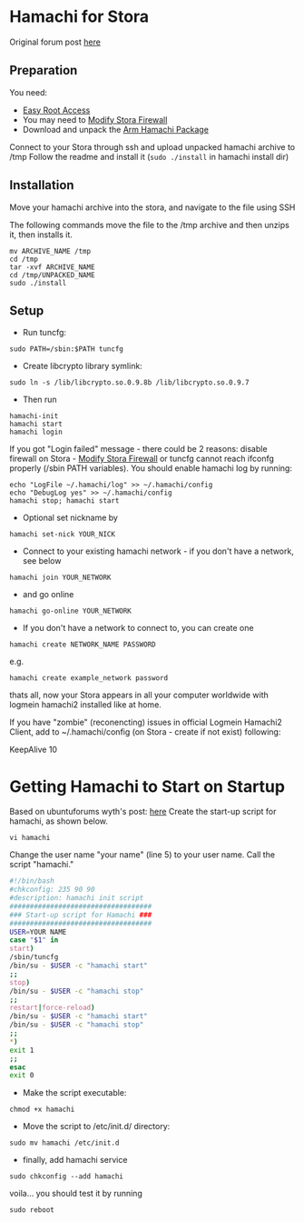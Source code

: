 # Hamachi for Stora

Original forum post [here](http://www.openstora.com/forum/viewtopic.php?f=1&t=504)

## Preparation

You need:

- [Easy Root Access](Easy_Root_Access.md)
- You may need to [Modify Stora Firewall](Modify_Stora_Firewall.md)
- Download and unpack the [Arm Hamachi Package](http://files.hamachi.cc/linux/nokia-770/)


Connect to your Stora through ssh and upload unpacked hamachi archive to /tmp Follow the readme and install it (`sudo ./install` in hamachi install dir)

## Installation

Move your hamachi archive into the stora, and navigate to the file using SSH

The following commands move the file to the /tmp archive and then unzips it, then installs it.
```
mv ARCHIVE_NAME /tmp
cd /tmp
tar -xvf ARCHIVE_NAME
cd /tmp/UNPACKED_NAME
sudo ./install
```

## Setup

- Run tuncfg:
```
sudo PATH=/sbin:$PATH tuncfg
```
- Create libcrypto library symlink:
```
sudo ln -s /lib/libcrypto.so.0.9.8b /lib/libcrypto.so.0.9.7
```
- Then run
```
hamachi-init
hamachi start
hamachi login
```

If you got "Login failed" message - there could be 2 reasons: disable firewall on Stora - [Modify Stora Firewall](Modify_Stora_Firewall.md) or tuncfg cannot reach ifconfg properly (/sbin PATH variables). You should enable hamachi log by running:
```
echo "LogFile ~/.hamachi/log" >> ~/.hamachi/config
echo "DebugLog yes" >> ~/.hamachi/config
hamachi stop; hamachi start
```

- Optional set nickname by
```
hamachi set-nick YOUR_NICK
```

- Connect to your existing hamachi network - if you don't have a network, see below
```
hamachi join YOUR_NETWORK
```
- and go online
```
hamachi go-online YOUR_NETWORK
```
- If you don't have a network to connect to, you can create one
```
hamachi create NETWORK_NAME PASSWORD
```
e.g.
```
hamachi create example_network password
```
thats all, now your Stora appears in all your computer worldwide with logmein hamachi2 installed like at home.

If you have "zombie" (reconencting) issues in official Logmein Hamachi2 Client, add to ~/.hamachi/config (on Stora - create if not exist) following:

KeepAlive 10

# Getting Hamachi to Start on Startup

Based on ubuntuforums wyth's post: [here](http://ubuntuforums.org/showpost.php?p=3364904&postcount=1) Create the start-up script for hamachi, as shown below.
```
vi hamachi
```
Change the user name "your name" (line 5) to your user name. Call the script "hamachi."
```bash
#!/bin/bash
#chkconfig: 235 90 90
#description: hamachi init script
###################################
### Start-up script for Hamachi ###
###################################
USER=YOUR NAME
case "$1" in
start)
/sbin/tuncfg
/bin/su - $USER -c "hamachi start"
;;
stop)
/bin/su - $USER -c "hamachi stop"
;;
restart|force-reload)
/bin/su - $USER -c "hamachi start"
/bin/su - $USER -c "hamachi stop"
;;
*)
exit 1
;;
esac
exit 0
```

- Make the script executable:
```
chmod +x hamachi
```

- Move the script to /etc/init.d/ directory:
```
sudo mv hamachi /etc/init.d
```

- finally, add hamachi service
```
sudo chkconfig --add hamachi
```
voila... you should test it by running
```
sudo reboot
```